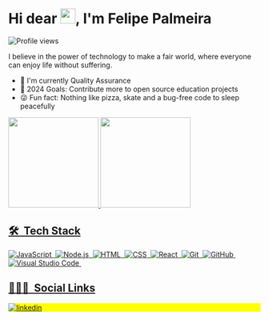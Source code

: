 <h1 align="left">Hi dear <img src="https://raw.githubusercontent.com/kaueMarques/kaueMarques/master/hi.gif" width="30px">, I'm Felipe Palmeira</h1>
<p align="left"> <img src="https://komarev.com/ghpvc/?username=FelipeFeitosaDev&color=yellow" alt="Profile views" /> </p>
<p>I believe in the power of technology to make a fair world, where everyone can enjoy life without suffering.</p>
<ul>
<li>📖 I'm currently Quality Assurance</li>
<li>💪 2024 Goals: Contribute more to open source education projects</li>
<li>😜 Fun fact: Nothing like pizza, skate and a bug-free code to sleep peacefully</li>
</ul>

<div>
<a href="https://github.com/felipepalmeira">
<img loading="lazy" height="180em" src="https://github-readme-stats.vercel.app/api/top-langs/?username=felipepalmeira&layout=compact&langs_count=7&theme=dracula"/>
<img loading="lazy" height="180em" src="https://github-readme-stats.vercel.app/api?username=felipepalmeira-aqui&show_icons=true&theme=dracula&include_all_commits=true&count_private=true"/>
</div>

## 🛠 &nbsp;Tech Stack

![JavaScript](https://img.shields.io/badge/-JavaScript-05122A?style=flat&logo=javascript)&nbsp;
![Node.js](https://img.shields.io/badge/-Node.js-05122A?style=flat&logo=node.js)&nbsp;
![HTML](https://img.shields.io/badge/-HTML-05122A?style=flat&logo=HTML5)&nbsp;
![CSS](https://img.shields.io/badge/-CSS-05122A?style=flat&logo=CSS3&logoColor=1572B6)&nbsp;
![React](https://img.shields.io/badge/-React-05122A?style=flat&logo=react)&nbsp;
![Git](https://img.shields.io/badge/-Git-05122A?style=flat&logo=git)&nbsp;
![GitHub](https://img.shields.io/badge/-GitHub-05122A?style=flat&logo=github)&nbsp;
![Visual Studio Code](https://img.shields.io/badge/-Visual%20Studio%20Code-05122A?style=flat&logo=visual-studio-code&logoColor=007ACC)&nbsp;


## 👨🏽‍🦲 &nbsp;Social Links

<p align="left" style="background:yellow">

<a href="https://www.linkedin.com/in/felipepalmeiradev/" target="blank">
  <img align="center" src="https://img.shields.io/badge/-Feiipe Palmeira-05122A?style=flat&logo=linkedin" alt="linkedin"/>
</a>

</p>

